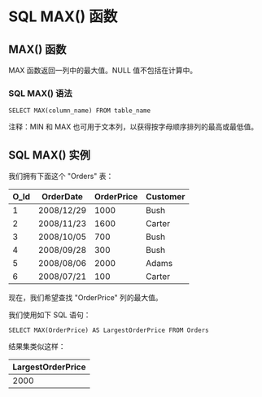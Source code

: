 
# SQL MAX() 函数




## MAX() 函数

MAX 函数返回一列中的最大值。NULL 值不包括在计算中。

### SQL MAX() 语法

```
SELECT MAX(column_name) FROM table_name
```

注释：MIN 和 MAX 也可用于文本列，以获得按字母顺序排列的最高或最低值。

## SQL MAX() 实例

我们拥有下面这个 "Orders" 表：

| O_Id | OrderDate | OrderPrice | Customer |
| --- | --- | --- | --- |
| 1 | 2008/12/29 | 1000 | Bush |
| 2 | 2008/11/23 | 1600 | Carter |
| 3 | 2008/10/05 | 700 | Bush |
| 4 | 2008/09/28 | 300 | Bush |
| 5 | 2008/08/06 | 2000 | Adams |
| 6 | 2008/07/21 | 100 | Carter |

现在，我们希望查找 "OrderPrice" 列的最大值。

我们使用如下 SQL 语句：

```
SELECT MAX(OrderPrice) AS LargestOrderPrice FROM Orders
```

结果集类似这样：

| LargestOrderPrice |
| --- |
| 2000 |





